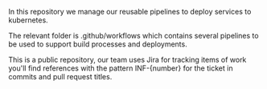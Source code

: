 In this repository we manage our reusable pipelines to deploy services to kubernetes.

The relevant folder is .github/workflows which contains several pipelines to be used to support build processes and deployments.

This is a public repository, our team uses Jira for tracking items of work you'll find references with the pattern INF-{number} for the ticket in commits and pull request titles.
